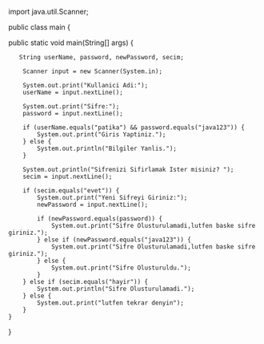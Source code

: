 import java.util.Scanner;

public class main {
  
  public static void main(String[] args) {
       
       
       String userName, password, newPassword, secim;

        Scanner input = new Scanner(System.in);

        System.out.print("Kullanici Adi:");
        userName = input.nextLine();

        System.out.print("Sifre:");
        password = input.nextLine();

        if (userName.equals("patika") && password.equals("java123")) {
            System.out.print("Giris Yaptiniz.");
        } else {
            System.out.println("Bilgiler Yanlis.");
        }

        System.out.println("Sifrenizi Sifirlamak Ister misiniz? ");
        secim = input.nextLine();

        if (secim.equals("evet")) {
            System.out.print("Yeni Sifreyi Giriniz:");
            newPassword = input.nextLine();

            if (newPassword.equals(password)) {
                System.out.print("Sifre Olusturulamadi,lutfen baske sifre giriniz.");
            } else if (newPassword.equals("java123")) {
                System.out.print("Sifre Olusturulamadi,lutfen baske sifre giriniz.");
            } else {
                System.out.print("Sifre Olusturuldu.");
            }
        } else if (secim.equals("hayir")) {
            System.out.println("Sifre Olusturulamadi.");
        } else {
            System.out.print("lutfen tekrar denyin");
        }
    }
}
